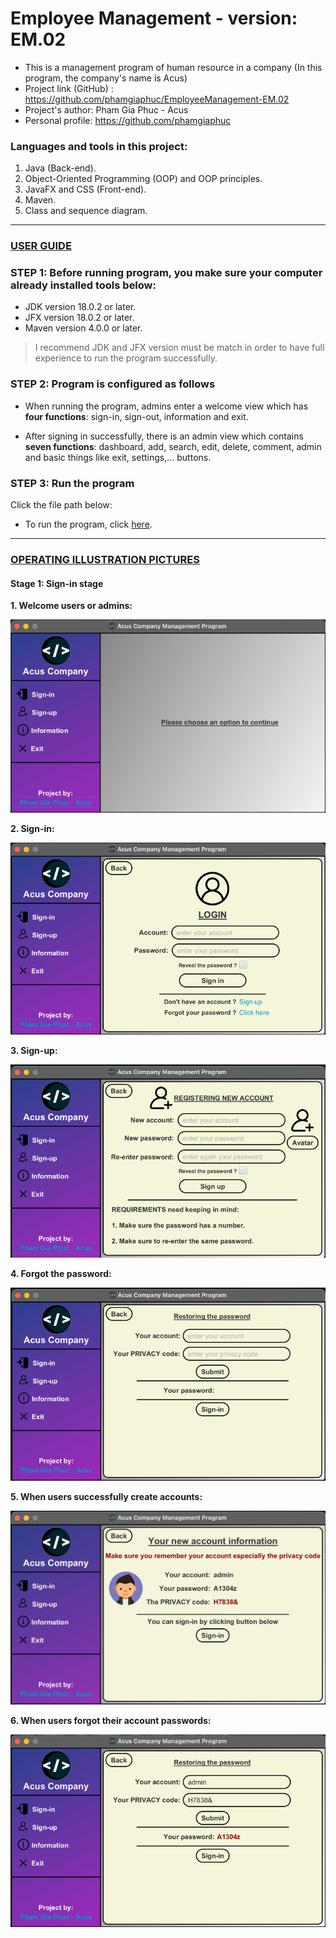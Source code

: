 # Employee Management - version: EM.02

- This is a management program of human resource in a company (In this program, the company's name is Acus)
- Project link (GitHub) : https://github.com/phamgiaphuc/EmployeeManagement-EM.02
- Project's author: Pham Gia Phuc - Acus
- Personal profile: https://github.com/phamgiaphuc

### Languages and tools in this project:

1. Java (Back-end).
2. Object-Oriented Programming (OOP) and OOP principles.
3. JavaFX and CSS (Front-end).
4. Maven.
5. Class and sequence diagram.

-----------------------------------
<ins>

### USER GUIDE

</ins>

### STEP 1:  Before running program, you make sure your computer already installed tools below:

- JDK version 18.0.2 or later.
- JFX version 18.0.2 or later.
- Maven version 4.0.0 or later.

> I recommend JDK and JFX version must be match in order to have full experience to run the program successfully.

### STEP 2: Program is configured as follows

- When running the program, admins enter a welcome view which has **four functions**: sign-in, sign-out,
  information and exit.

- After signing in successfully, there is an admin view which contains **seven functions**: dashboard, add, search, edit, delete, comment, admin
  and basic things like exit, settings,... buttons.

### STEP 3: Run the program

Click the file path below:

- To run the program, click [here](src/main/java/application/employeemanagement/Welcome.java).

-----------------------------------
<ins>

### OPERATING ILLUSTRATION PICTURES

</ins>

#### Stage 1: Sign-in stage

**1. Welcome users or admins:**

![](src/main/resources/readme/photo/img_1.png)

**2. Sign-in:**

![](src/main/resources/readme/photo/img_2.png)

**3. Sign-up:**

![](src/main/resources/readme/photo/img_3.png)

**4. Forgot the password:**

![](src/main/resources/readme/photo/img_4.png)

**5. When users successfully create accounts:**

![](src/main/resources/readme/photo/img_5.png)

**6. When users forgot their account passwords:**

![](src/main/resources/readme/photo/img_6.png)
